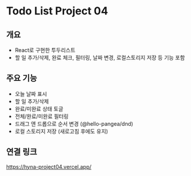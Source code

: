 # Todo List Project 04

## 개요
- React로 구현한 투두리스트
- 할 일 추가/삭제, 완료 체크, 필터링, 날짜 변경, 로컬스토리지 저장 등 기능 포함

## 주요 기능
- 오늘 날짜 표시
- 할 일 추가/삭제
- 완료/미완료 상태 토글
- 전체/완료/미완료 필터링
- 드래그 앤 드롭으로 순서 변경 (@hello-pangea/dnd)
- 로컬 스토리지 저장 (새로고침 후에도 유지)

## 연결 링크
https://hyna-project04.vercel.app/
